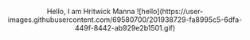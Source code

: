 <p align="center">Hello, I am Hritwick Manna ![hello](https://user-images.githubusercontent.com/69580700/201938729-fa8995c5-6dfa-449f-8442-ab929e2b1501.gif)
</p> 



